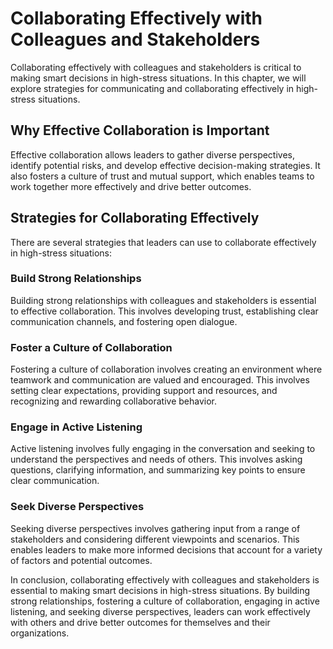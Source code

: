 Collaborating Effectively with Colleagues and Stakeholders
================================================================================================================================

Collaborating effectively with colleagues and stakeholders is critical to making smart decisions in high-stress situations. In this chapter, we will explore strategies for communicating and collaborating effectively in high-stress situations.

Why Effective Collaboration is Important
----------------------------------------

Effective collaboration allows leaders to gather diverse perspectives, identify potential risks, and develop effective decision-making strategies. It also fosters a culture of trust and mutual support, which enables teams to work together more effectively and drive better outcomes.

Strategies for Collaborating Effectively
----------------------------------------

There are several strategies that leaders can use to collaborate effectively in high-stress situations:

### Build Strong Relationships

Building strong relationships with colleagues and stakeholders is essential to effective collaboration. This involves developing trust, establishing clear communication channels, and fostering open dialogue.

### Foster a Culture of Collaboration

Fostering a culture of collaboration involves creating an environment where teamwork and communication are valued and encouraged. This involves setting clear expectations, providing support and resources, and recognizing and rewarding collaborative behavior.

### Engage in Active Listening

Active listening involves fully engaging in the conversation and seeking to understand the perspectives and needs of others. This involves asking questions, clarifying information, and summarizing key points to ensure clear communication.

### Seek Diverse Perspectives

Seeking diverse perspectives involves gathering input from a range of stakeholders and considering different viewpoints and scenarios. This enables leaders to make more informed decisions that account for a variety of factors and potential outcomes.

In conclusion, collaborating effectively with colleagues and stakeholders is essential to making smart decisions in high-stress situations. By building strong relationships, fostering a culture of collaboration, engaging in active listening, and seeking diverse perspectives, leaders can work effectively with others and drive better outcomes for themselves and their organizations.
